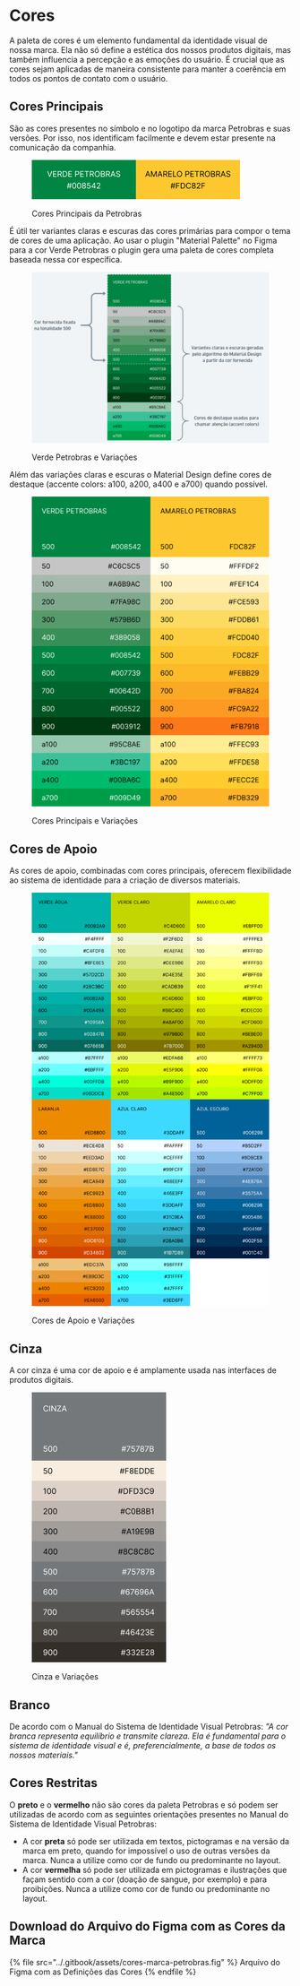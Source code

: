 # Cores

A paleta de cores é um elemento fundamental da identidade visual de nossa marca. Ela não só define a estética dos nossos produtos digitais, mas também influencia a percepção e as emoções do usuário. É crucial que as cores sejam aplicadas de maneira consistente para manter a coerência em todos os pontos de contato com o usuário.

## Cores Principais

São as cores presentes no símbolo e no logotipo da marca Petrobras e suas versões. Por isso, nos identificam facilmente e devem estar presente na comunicação da companhia.

<figure><img src="../.gitbook/assets/cores-principais.png" alt=""><figcaption><p>Cores Principais da Petrobras</p></figcaption></figure>

&#x20;É útil ter variantes claras e escuras das cores primárias para compor o tema de cores de uma aplicação.  Ao usar o plugin "Material Palette" no Figma para a cor Verde Petrobras o plugin gera uma paleta de cores completa baseada nessa cor específica.

<figure><img src="../.gitbook/assets/image (1) (1) (1) (1) (1) (1).png" alt=""><figcaption><p>Verde Petrobras e Variações</p></figcaption></figure>

Além das variações claras e escuras o Material Design define cores de destaque (accente colors: a100, a200, a400 e a700) quando possível.

<figure><img src="../.gitbook/assets/cores-principais-variacoes.png" alt=""><figcaption><p>Cores Principais e Variações</p></figcaption></figure>

## Cores de Apoio

As cores de apoio, combinadas com cores principais, oferecem flexibilidade ao sistema de identidade para a criação de diversos materiais.

<figure><img src="../.gitbook/assets/cores-apoio-variacoes.png" alt=""><figcaption><p>Cores de Apoio e Variações</p></figcaption></figure>

## Cinza

A cor cinza é uma cor de apoio e é amplamente usada nas interfaces de produtos digitais.

<figure><img src="../.gitbook/assets/cinza.png" alt=""><figcaption><p>Cinza e Variações</p></figcaption></figure>

## Branco

De acordo com o Manual do Sistema de Identidade Visual Petrobras: _"A cor branca representa equilíbrio e transmite clareza. Ela é fundamental para o sistema de identidade visual e é, preferencialmente, a base de todos os nossos materiais."_

## Cores Restritas

O **preto** e o **vermelho** não são cores da paleta Petrobras e só podem ser utilizadas de acordo com as seguintes orientações presentes no Manual do Sistema de Identidade Visual Petrobras:

* A cor **preta** só pode ser utilizada em textos, pictogramas e na versão da marca em preto, quando for impossível o uso de outras versões da marca. Nunca a utilize como cor de fundo ou predominante no layout.
* A cor **vermelha** só pode ser utilizada em pictogramas e ilustrações que façam sentido com a cor (doação de sangue, por exemplo) e para proibições. Nunca a utilize como cor de fundo ou predominante no layout.

## Download do Arquivo do Figma com as Cores da Marca

{% file src="../.gitbook/assets/cores-marca-petrobras.fig" %}
Arquivo do Figma com as Definições das Cores
{% endfile %}
